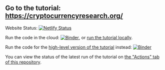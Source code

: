 ## Go to the tutorial: https://cryptocurrencyresearch.org/

Website Status:
[![Netlify Status](https://api.netlify.com/api/v1/badges/18b1bfd9-105a-4a49-a15a-6f1b07135c8c/deploy-status)](https://app.netlify.com/sites/researchpaper/deploys)

Run the code in the cloud: [![Binder](https://mybinder.org/badge_logo.svg)](https://gesis.mybinder.org/binder/v2/gh/ries9112/high-level-reprex-jupyter/0a291fe130f30281009aecb61bff202f048617f8?filepath=Tutorial-Full.ipynb), or [run the tutorial locally](https://cryptocurrencyresearch.org/setup.html#option-2---run-locally).

Run the code for the [high-level version of the tutorial](https://cryptocurrencyresearch.org/high-level) instead: [![Binder](https://mybinder.org/badge_logo.svg)](https://gesis.mybinder.org/binder/v2/gh/ries9112/high-level-reprex-jupyter/0a291fe130f30281009aecb61bff202f048617f8?filepath=high-level_jupyter.ipynb)

You can view the status of the latest run of the tutorial on [the "Actions" tab of this repository](https://github.com/ries9112/cryptocurrencyresearch-org/actions).
